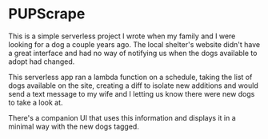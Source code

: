 # PUPScrape

This is a simple serverless project I wrote when my family and I were looking for a dog a couple years ago. The local shelter's website didn't have a great interface and had no way of notifying us when the dogs available to adopt had changed.

This serverless app ran a lambda function on a schedule, taking the list of dogs available on the site, creating a diff to isolate new additions and would send a text message to my wife and I letting us know there were new dogs to take a look at.

There's a companion UI that uses this information and displays it in a minimal way with the new dogs tagged.
